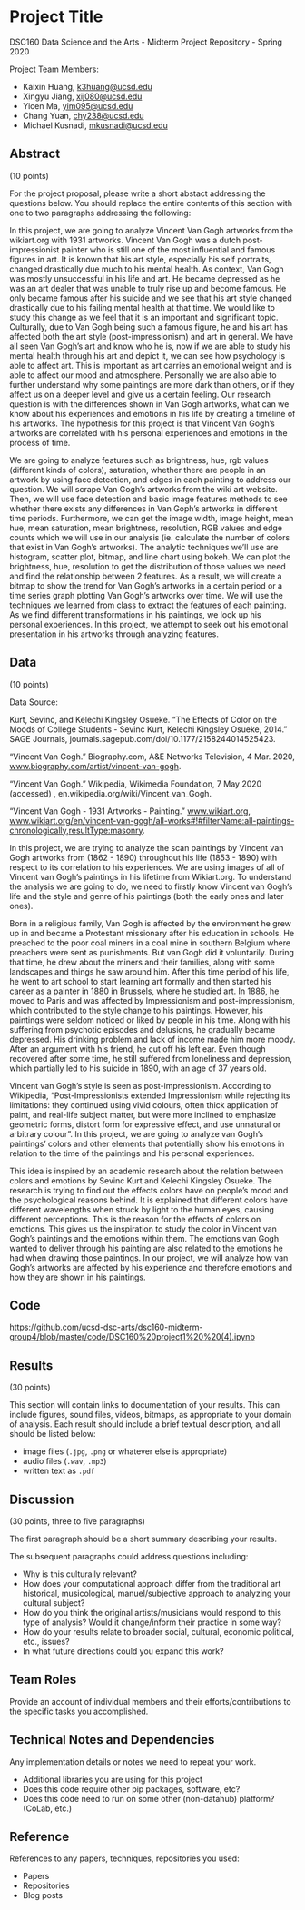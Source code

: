 # Project Title

DSC160 Data Science and the Arts - Midterm Project Repository - Spring 2020

Project Team Members: 
- Kaixin Huang, k3huang@ucsd.edu
- Xingyu Jiang, xij080@ucsd.edu
- Yicen Ma, yim095@ucsd.edu
- Chang Yuan, chy238@ucsd.edu
- Michael Kusnadi, mkusnadi@ucsd.edu

## Abstract

(10 points) 

For the project proposal, please write a short abstact addressing the questions below. You should replace the entire contents of this section with one to two paragraphs addressing the following:

  In this project, we are going to analyze Vincent Van Gogh artworks from the wikiart.org with 1931 artworks. Vincent Van Gogh was a dutch post-impressionist painter who is still one of the most influential and famous figures in art. It is known that his art style, especially his self portraits, changed drastically due much to his mental health. As context, Van Gogh was mostly unsuccessful in his life and art. He became depressed as he was an art dealer that was unable to truly rise up and become famous. He only became famous after his suicide and we see that his art style changed drastically due to his failing mental health at that time. We would like to study this change as we feel that it is an important and significant topic. Culturally, due to Van Gogh being such a famous figure,  he and his art has affected both the art style (post-impressionism) and art in general. We have all seen Van Gogh’s art and know who he is, now if we are able to study his mental health through his art and depict it, we can see how psychology is able to affect art. This is important as art carries an emotional weight and is able to affect our mood and atmosphere. Personally we are also able to further understand why some paintings are more dark than others, or if they affect us on a deeper level and give us a certain feeling. Our research question is with the differences shown in Van Gogh artworks, what can we know about his experiences and emotions in his life by creating a timeline of his artworks. The hypothesis for this project is that Vincent Van Gogh’s artworks are correlated with his personal experiences and emotions in the process of time.
  
  We are going to analyze features such as brightness, hue, rgb values (different kinds of colors), saturation, whether there are people in an artwork by using face detection, and edges in each painting to address our question. We will scrape Van Gogh’s artworks from the wiki art website. Then, we will use face detection and basic image features methods to see whether there exists any differences in Van Goph’s artworks in different time periods. Furthermore, we can get the image width, image height, mean hue, mean saturation, mean brightness, resolution, RGB values and edge counts which we will use in our analysis (ie. calculate the number of colors that exist in Van Gogh’s artworks). The analytic techniques we’ll use are histogram, scatter plot, bitmap, and line chart using bokeh. We can plot the brightness, hue, resolution to get the distribution of those values we need and find the relationship between 2 features. As a result, we will create a bitmap to show the trend for Van Gogh’s artworks in a certain period or a time series graph plotting Van Gogh’s artworks over time. We will use the techniques we learned from class to extract the features of each painting. As we find different transformations in his paintings, we look up his personal experiences. In this project, we attempt to seek out his emotional presentation in his artworks through analyzing features. 


## Data

(10 points)

Data Source:

Kurt, Sevinc, and Kelechi Kingsley Osueke. “The Effects of Color on the Moods of College Students - Sevinc Kurt, Kelechi Kingsley Osueke, 2014.” SAGE Journals, journals.sagepub.com/doi/10.1177/2158244014525423.

“Vincent Van Gogh.” Biography.com, A&E Networks Television, 4 Mar. 2020, www.biography.com/artist/vincent-van-gogh.

“Vincent Van Gogh.” Wikipedia, Wikimedia Foundation, 7 May 2020 (accessed) , en.wikipedia.org/wiki/Vincent_van_Gogh.

“Vincent Van Gogh - 1931 Artworks - Painting.” www.wikiart.org, www.wikiart.org/en/vincent-van-gogh/all-works#!#filterName:all-paintings-chronologically,resultType:masonry.

  In this project, we are trying to analyze the scan paintings by Vincent van Gogh artworks from (1862 - 1890) throughout his life (1853 - 1890) with respect to its correlation to his experiences. We are using images of all of Vincent van Gogh’s paintings in his lifetime from Wikiart.org. To understand the analysis we are going to do, we need to firstly know Vincent van Gogh’s life and the style and genre of his paintings (both the early ones and later ones). 
  
  Born in a religious family, Van Gogh is affected by the environment he grew up in and became a Protestant missionary after his education in schools. He preached to the poor coal miners in a coal mine in southern Belgium where preachers were sent as punishments. But van Gogh did it voluntarily. During that time, he drew about the miners and their families, along with some landscapes and things he saw around him. After this time period of his life, he went to art school to start learning art formally and then started his career as a painter in 1880 in Brussels, where he studied art. In 1886, he moved to Paris and was affected by Impressionism and post-impressionism, which contributed to the style change to his paintings. However, his paintings were seldom noticed or liked by people in his time. Along with his suffering from psychotic episodes and delusions, he gradually became depressed. His drinking problem and lack of income made him more moody. After an argument with his friend, he cut off his left ear. Even though recovered after some time, he still suffered from loneliness and depression, which partially led to his suicide in 1890, with an age of 37 years old.
  
  Vincent van Gogh’s style is seen as post-impressionism. According to Wikipedia, “Post-Impressionists extended Impressionism while rejecting its limitations: they continued using vivid colours, often thick application of paint, and real-life subject matter, but were more inclined to emphasize geometric forms, distort form for expressive effect, and use unnatural or arbitrary colour”. In this project, we are going to analyze van Gogh’s paintings’ colors and other elements that potentially show his emotions in relation to the time of the paintings and his personal experiences.
  
  This idea is inspired by an academic research about the relation between colors and emotions by Sevinc Kurt and Kelechi Kingsley Osueke. The research is trying to find out the effects colors have on people’s mood and the psychological reasons behind. It is explained that different colors have different wavelengths when struck by light to the human eyes, causing different perceptions. This is the reason for the effects of colors on emotions. This gives us the inspiration to study the color in Vincent van Gogh’s paintings and the emotions within them. The emotions van Gogh wanted to deliver through his painting are also related to the emotions he had when drawing those paintings. In our project, we will analyze how van Gogh’s artworks are affected by his experience and therefore emotions and how they are shown in his paintings.


## Code

https://github.com/ucsd-dsc-arts/dsc160-midterm-group4/blob/master/code/DSC160%20project1%20%20(4).ipynb


## Results

(30 points) 

This section will contain links to documentation of your results. This can include figures, sound files, videos, bitmaps, as appropriate to your domain of analysis. Each result should include a brief textual description, and all should be listed below: 

- image files (`.jpg`, `.png` or whatever else is appropriate)
- audio files (`.wav`, `.mp3`)
- written text as `.pdf`

## Discussion

(30 points, three to five paragraphs)

The first paragraph should be a short summary describing your results.

The subsequent paragraphs could address questions including:
- Why is this culturally relevant?
- How does your computational approach differ from the traditional art historical, musicological, manuel/subjective approach to analyzing your cultural subject? 
- How do you think the original artists/musicians would respond to this type of analysis? Would it change/inform their practice in some way?
- How do your results relate to broader social, cultural, economic political, etc., issues? 
- In what future directions could you expand this work?

## Team Roles

Provide an account of individual members and their efforts/contributions to the specific tasks you accomplished.

## Technical Notes and Dependencies

Any implementation details or notes we need to repeat your work. 
- Additional libraries you are using for this project
- Does this code require other pip packages, software, etc?
- Does this code need to run on some other (non-datahub) platform? (CoLab, etc.)

## Reference

References to any papers, techniques, repositories you used:
- Papers
- Repositories
- Blog posts
